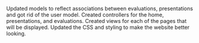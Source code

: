 Updated models to reflect associations between evaluations, presentations and got rid of the user model. Created controllers for the home, presentations, and evaluations. Created views for each of the pages that will be displayed. Updated the CSS and styling to make the website better looking.